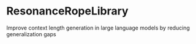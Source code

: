 # ResonanceRopeLibrary
Improve context length generation in large language models by reducing generalization gaps
